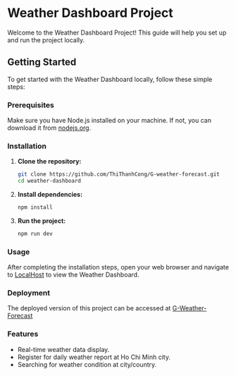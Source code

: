 # Weather Dashboard Project

Welcome to the Weather Dashboard Project! This guide will help you set up and run the project locally.

## Getting Started

To get started with the Weather Dashboard locally, follow these simple steps:

### Prerequisites

Make sure you have Node.js installed on your machine. If not, you can download it from [nodejs.org](https://nodejs.org/).

### Installation

1. **Clone the repository:**

   ```bash
   git clone https://github.com/ThiThanhCong/G-weather-forecast.git
   cd weather-dashboard
   ```
2. **Install dependencies:**

   ```bash
   npm install
   ```
3. **Run the project:**
   ```bash
   npm run dev
   ```
### Usage
After completing the installation steps, open your web browser and navigate to [LocalHost]([http://localhost:5173]) to view the Weather Dashboard.

### Deployment
The deployed version of this project can be accessed at [G-Weather-Forecast]([https://g-weather-forecast-one.vercel.app/])

### Features
- Real-time weather data display.
- Register for daily weather report at Ho Chi Minh city.
- Searching for weather condition at city/country.
